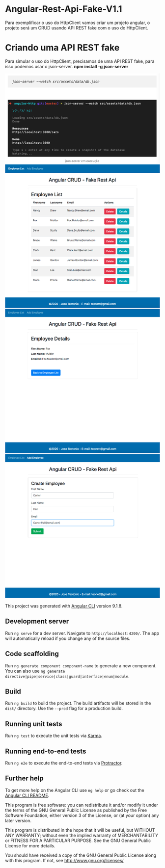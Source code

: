 # Angular-Rest-Api-Fake-V1.1

<p>Para exemplificar o uso do HttpClient vamos criar um projeto angular, o projeto será um CRUD usando API REST fake com o uso do HttpClient. </p>

# Criando uma API REST fake
Para simular o uso do HttpClient, precisamos de uma API REST fake, para isso podemos usar o json-server.
<b> npm install -g json-server </b>

<img src="https://github.com/teonett/Angular-Fake-Rest-Api/blob/master/img/fakeserver-start.png">

<img src="https://github.com/teonett/Angular-Rest-Api-Fake-V1.1/blob/master/img/List.png">

<img src="https://github.com/teonett/Angular-Rest-Api-Fake-V1.1/blob/master/img/Details.png">

<img src="https://github.com/teonett/Angular-Rest-Api-Fake-V1.1/blob/master/img/Add.png">

This project was generated with [Angular CLI](https://github.com/angular/angular-cli) version 9.1.8.

## Development server

Run `ng serve` for a dev server. Navigate to `http://localhost:4200/`. The app will automatically reload if you change any of the source files.

## Code scaffolding

Run `ng generate component component-name` to generate a new component. You can also use `ng generate directive|pipe|service|class|guard|interface|enum|module`.

## Build

Run `ng build` to build the project. The build artifacts will be stored in the `dist/` directory. Use the `--prod` flag for a production build.

## Running unit tests

Run `ng test` to execute the unit tests via [Karma](https://karma-runner.github.io).

## Running end-to-end tests

Run `ng e2e` to execute the end-to-end tests via [Protractor](http://www.protractortest.org/).

## Further help

To get more help on the Angular CLI use `ng help` or go check out the [Angular CLI README](https://github.com/angular/angular-cli/blob/master/README.md).

<p>
This program is free software: you can redistribute it and/or modify it under the terms of the GNU General Public License as published by
the Free Software Foundation, either version 3 of the License, or (at your option) any later version.

This program is distributed in the hope that it will be useful, but WITHOUT ANY WARRANTY; without even the implied warranty of
MERCHANTABILITY or FITNESS FOR A PARTICULAR PURPOSE.  See the GNU General Public License for more details.

You should have received a copy of the GNU General Public License along with this program.  If not, see <http://www.gnu.org/licenses/>
</p>
